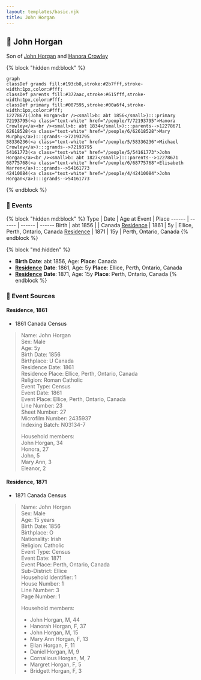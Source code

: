 ```yaml
---
layout: templates/basic.njk
title: John Horgan
---
```

## 🔵 John Horgan

Son of [John Horgan](/people/5/54161773) and [Hanora Crowley](/people/7/72193795)

{% block "hidden md:block" %}
```mermaid
graph
classDef grands fill:#193cb8,stroke:#2b7fff,stroke-width:1px,color:#fff;
classDef parents fill:#372aac,stroke:#615fff,stroke-width:1px,color:#fff;
classDef primary fill:#007595,stroke:#00a6f4,stroke-width:1px,color:#fff;
12278671(John Horgan<br /><small>b: abt 1856</small>):::primary
72193795(<a class="text-white" href="/people/7/72193795">Hanora Crowley</a><br /><small>b: abt 1834</small>):::parents-->12278671
62618528(<a class="text-white" href="/people/6/62618528">Mary Murphy</a>):::grands-->72193795
58336236(<a class="text-white" href="/people/5/58336236">Michael Crowley</a>):::grands-->72193795
54161773(<a class="text-white" href="/people/5/54161773">John Horgan</a><br /><small>b: abt 1827</small>):::parents-->12278671
68775768(<a class="text-white" href="/people/6/68775768">Elisabeth Warren</a>):::grands-->54161773
42410084(<a class="text-white" href="/people/4/42410084">John Horgan</a>):::grands-->54161773
```
{% endblock %}

### 📆 Events

{% block "hidden md:block" %}
Type | Date | Age at Event | Place
------ | ------ | ------ | ------
Birth | abt 1856 |  | Canada
[Residence](#event-event-0) | 1861 | 5y | Ellice, Perth, Ontario, Canada
[Residence](#event-event-1) | 1871 | 15y | Perth, Ontario, Canada
{% endblock %}

{% block "md:hidden" %}
- **Birth**
**Date**: abt 1856, Age:
**Place**: Canada
- **[Residence](#event-event-0)**
**Date**: 1861, Age: 5y
**Place**: Ellice, Perth, Ontario, Canada
- **[Residence](#event-event-1)**
**Date**: 1871, Age: 15y
**Place**: Perth, Ontario, Canada
{% endblock %}

### 📰 Event Sources

#### <a id="event-event-0"></a> Residence, 1861
* 1861 Canada Census
>   
  > Name: John Horgan  
  > Sex: Male  
  > Age: 5y  
  > Birth Date: 1856  
  > Birthplace: U Canada  
  > Residence Date: 1861  
  > Residence Place: Ellice, Perth, Ontario, Canada  
  > Religion: Roman Catholic  
  > Event Type: Census  
  > Event Date: 1861  
  > Event Place: Ellice, Perth, Ontario, Canada  
  > Line Number: 23  
  > Sheet Number: 27  
  > Microfilm Number: 2435937  
  > Indexing Batch: N03134-7  
  >   
  > Household members:  
  > John Horgan, 34  
  > Honora, 27  
  > John, 5  
  > Mary Ann, 3  
  > Eleanor, 2  
  >

#### <a id="event-event-1"></a> Residence, 1871
* 1871 Canada Census
>   
  > Name: John Horgan  
  > Sex: Male  
  > Age: 15 years  
  > Birth Date: 1856  
  > Birthplace: O  
  > Nationality: Irish  
  > Religion: Catholic  
  > Event Type: Census  
  > Event Date: 1871  
  > Event Place: Perth, Ontario, Canada  
  > Sub-District: Ellice  
  > Household Identifier: 1  
  > House Number: 1  
  > Line Number: 3  
  > Page Number: 1  
  >   
  > Household members:  
  > - John Horgan, M, 44  
  > - Hanorah Horgan, F, 37  
  > - John Horgan, M, 15  
  > - Mary Ann Horgan, F, 13  
  > - Ellan Horgan, F, 11  
  > - Daniel Horgan, M, 9  
  > - Cornalious Horgan, M, 7  
  > - Margret Horgan, F, 5  
  > - Bridgett Horgan, F, 3  
  >
